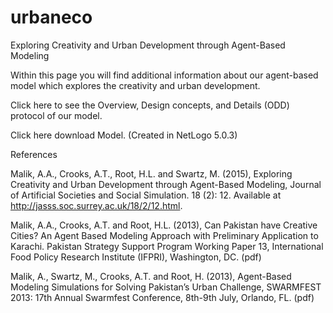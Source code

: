 # urbaneco
Exploring Creativity and Urban Development through Agent-Based Modeling

Within this page you will find additional information about our agent-based model which explores the creativity and urban development.

Click here to see the Overview, Design concepts, and Details (ODD) protocol of our model.

Click here download Model. (Created in NetLogo 5.0.3)

References


Malik, A.A., Crooks, A.T., Root, H.L. and Swartz, M. (2015), Exploring Creativity and Urban Development through Agent-Based Modeling, Journal of Artificial Societies and Social Simulation. 18 (2): 12. Available at http://jasss.soc.surrey.ac.uk/18/2/12.html.

Malik, A.A., Crooks, A.T. and Root, H.L. (2013), Can Pakistan have Creative Cities? An Agent Based Modeling Approach with Preliminary Application to Karachi. Pakistan Strategy Support Program Working Paper 13, International Food Policy Research Institute (IFPRI), Washington, DC. (pdf)

Malik, A., Swartz, M., Crooks, A.T. and Root, H. (2013), Agent-Based Modeling Simulations for Solving Pakistan’s Urban Challenge, SWARMFEST 2013: 17th Annual Swarmfest Conference, 8th-9th July, Orlando, FL. (pdf)
